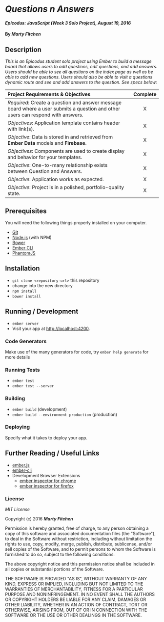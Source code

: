 # _Questions n Answers_

#### _Epicodus: JavaScript (Week 3 Solo Project), August 19, 2016_

#### By _**Marty Fitchen**_

## Description

_This is an Epicodus student solo project using Ember to build a message board that allows users to add questions, edit questions, and add answers. Users should be able to see all questions on the index page as well as be able to add new questions. Users should also be able to visit a questions dynamic route and see and add answers to the question. See specs below:_

Project Requirements & Objectives  | Complete
:------------- | :-------------: |
*Required*: Create a question and answer message board where a user submits a question and other users can respond with answers. | X
*Objectives*: Application template contains header with link(s). | X
*Objective*: Data is stored in and retrieved from **Ember Data** models and **Firebase**. | X
*Objectives*: Components are used to create display and behavior for your templates. | X
*Objective*: One-to-many relationship exists between Question and Answers. | X
*Objective*: Application works as expected. | X
*Objective*: Project is in a polished, portfolio-quality state. | X

## Prerequisites

You will need the following things properly installed on your computer.

* [Git](http://git-scm.com/)
* [Node.js](http://nodejs.org/) (with NPM)
* [Bower](http://bower.io/)
* [Ember CLI](http://www.ember-cli.com/)
* [PhantomJS](http://phantomjs.org/)

## Installation

* `git clone <repository-url>` this repository
* change into the new directory
* `npm install`
* `bower install`

## Running / Development

* `ember server`
* Visit your app at [http://localhost:4200](http://localhost:4200).

### Code Generators

Make use of the many generators for code, try `ember help generate` for more details

### Running Tests

* `ember test`
* `ember test --server`

### Building

* `ember build` (development)
* `ember build --environment production` (production)

### Deploying

Specify what it takes to deploy your app.

## Further Reading / Useful Links

* [ember.js](http://emberjs.com/)
* [ember-cli](http://www.ember-cli.com/)
* Development Browser Extensions
  * [ember inspector for chrome](https://chrome.google.com/webstore/detail/ember-inspector/bmdblncegkenkacieihfhpjfppoconhi)
  * [ember inspector for firefox](https://addons.mozilla.org/en-US/firefox/addon/ember-inspector/)

### License

*MIT License*

Copyright (c) 2016 **_Marty Fitchen_**

Permission is hereby granted, free of charge, to any person obtaining a copy of this software and associated documentation files (the "Software"), to deal in the Software without restriction, including without limitation the rights to use, copy, modify, merge, publish, distribute, sublicense, and/or sell copies of the Software, and to permit persons to whom the Software is furnished to do so, subject to the following conditions:

The above copyright notice and this permission notice shall be included in all copies or substantial portions of the Software.

THE SOFTWARE IS PROVIDED "AS IS", WITHOUT WARRANTY OF ANY KIND, EXPRESS OR IMPLIED, INCLUDING BUT NOT LIMITED TO THE WARRANTIES OF MERCHANTABILITY, FITNESS FOR A PARTICULAR PURPOSE AND NONINFRINGEMENT. IN NO EVENT SHALL THE AUTHORS OR COPYRIGHT HOLDERS BE LIABLE FOR ANY CLAIM, DAMAGES OR OTHER LIABILITY, WHETHER IN AN ACTION OF CONTRACT, TORT OR OTHERWISE, ARISING FROM, OUT OF OR IN CONNECTION WITH THE SOFTWARE OR THE USE OR OTHER DEALINGS IN THE SOFTWARE.
